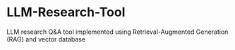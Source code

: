 # LLM-Research-Tool
LLM research Q&amp;A tool implemented using Retrieval-Augmented Generation (RAG) and vector database
